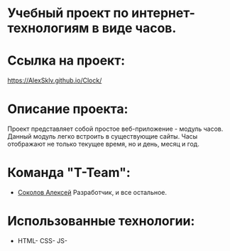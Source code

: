 # Учебный проект по интернет-технологиям в виде часов.
# Ссылка на проект:
https://AlexSklv.github.io/Clock/
# Описание проекта:
Проект представляет собой простое веб-приложение - модуль часов. Данный модуль легко встроить в существующие сайты. Часы отображают не только текущее время, но и день, месяц и год.
# Команда "T-Team":
- [Соколов Алексей](https://stankin.github.io/inet-2017/idm-17-06/Sokolov/index.html) Разработчик, и все остальное.
# Использованные технологии:
- HTML- CSS- JS- 
